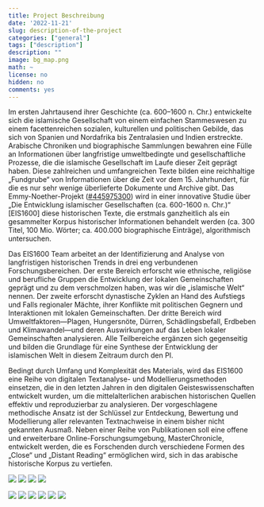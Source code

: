 ```yaml
---
title: Project Beschreibung
date: '2022-11-21'
slug: description-of-the-project
categories: ["general"]
tags: ["description"]
description: ""
image: bg_map.png
math: ~
license: no
hidden: no
comments: yes
---
```


Im ersten Jahrtausend ihrer Geschichte (ca. 600–1600 n. Chr.) entwickelte sich die islamische Gesellschaft von einem einfachen Stammeswesen zu einem facettenreichen sozialen, kulturellen und politischen Gebilde, das sich von Spanien und Nordafrika bis Zentralasien und Indien erstreckte. Arabische Chroniken und biographische Sammlungen bewahren eine Fülle an Informationen über langfristige umweltbedingte und gesellschaftliche Prozesse, die die islamische Gesellschaft im Laufe dieser Zeit geprägt haben. Diese zahlreichen und umfangreichen Texte bilden eine reichhaltige „Fundgrube“ von Informationen über die Zeit vor dem 15. Jahrhundert, für die es nur sehr wenige überlieferte Dokumente und Archive gibt. Das Emmy-Noether-Projekt ([#445975300](https://gepris.dfg.de/gepris/projekt/445975300?language=en)) wird in einer innovative Studie über „Die Entwicklung islamischer Gesellschaften (ca. 600-1600 n. Chr.)“ [EIS1600] diese historischen Texte, die erstmals ganzheitlich als ein gesammelter Korpus historischer Informationen behandelt werden (ca. 300 Titel, 100 Mio. Wörter; ca. 400.000 biographische Einträge), algorithmisch untersuchen.

Das EIS1600 Team arbeitet an der Identifizierung and Analyse von langfristigen historischen Trends in drei eng verbundenen Forschungsbereichen. Der erste Bereich erforscht wie ethnische, religiöse und berufliche Gruppen die Entwicklung der lokalen Gemeinschaften geprägt und zu dem verschmolzen haben, was wir die „islamische Welt“ nennen. Der zweite erforscht dynastische Zyklen an Hand des Aufstiegs und Falls regionaler Mächte, ihrer Konflikte mit politischen Gegnern und Interaktionen mit lokalen Gemeinschaften. Der dritte Bereich wird Umweltfaktoren—Plagen, Hungersnöte, Dürren, Schädlingsbefall, Erdbeben und Klimawandel—und deren Auswirkungen auf das Leben lokaler Gemeinschaften analysieren. Alle Teilbereiche ergänzen sich gegenseitig und bilden die Grundlage für eine Synthese der Entwicklung der islamischen Welt in diesem Zeitraum durch den PI.

Bedingt durch Umfang und Komplexität des Materials, wird das EIS1600 eine Reihe von digitalen Textanalyse- und Modellierungsmethoden einsetzen, die in den letzten Jahren in den digitalen Geisteswissenschaften entwickelt wurden, um die mittelalterlichen arabischen historischen Quellen effektiv und reproduzierbar zu analysieren. Der vorgeschlagene methodische Ansatz ist der Schlüssel zur Entdeckung, Bewertung und Modellierung aller relevanten Textnachweise in einem bisher nicht gekannten Ausmaß. Neben einer Reihe von Publikationen soll eine offene und erweiterbare Online-Forschungsumgebung, MasterChronicle, entwickelt werden, die es Forschenden durch verschiedene Formen des „Close“ und „Distant Reading“ ermöglichen wird, sich in das arabische historische Korpus zu vertiefen.

![](001_ProjectDescription_DE/001_ProjectDescription_DE_01.png)
![](001_ProjectDescription_DE/001_ProjectDescription_DE_02.png)
![](001_ProjectDescription_DE/001_ProjectDescription_DE_03.png)
![](001_ProjectDescription_DE/001_ProjectDescription_DE_04.png)

![](001_ProjectDescription_DE/001_ProjectDescription_DE_05.png)
![](001_ProjectDescription_DE/001_ProjectDescription_DE_06.png)
![](001_ProjectDescription_DE/001_ProjectDescription_DE_07.png)
![](001_ProjectDescription_DE/001_ProjectDescription_DE_08.png)
![](001_ProjectDescription_DE/001_ProjectDescription_DE_09.png)
![](001_ProjectDescription_DE/001_ProjectDescription_DE_10.png)
